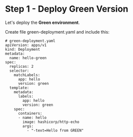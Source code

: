 # Step 1 - Deploy Green Version

Let's deploy the **Green environment**.

Create file green-deployment.yaml and include this:
```
# green-deployment.yaml
apiVersion: apps/v1
kind: Deployment
metadata:
  name: hello-green
spec:
  replicas: 2
  selector:
    matchLabels:
      app: hello
      version: green
  template:
    metadata:
      labels:
        app: hello
        version: green
    spec:
      containers:
      - name: hello
        image: hashicorp/http-echo
        args:
          - "-text=Hello from GREEN"
```